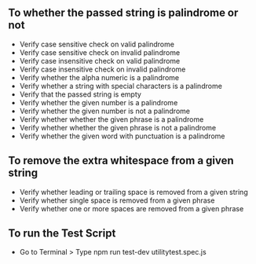 ## To whether the passed string is palindrome or not
- Verify case sensitive check on valid palindrome
- Verify case sensitive check on invalid palindrome
- Verify case insensitive check on valid palindrome
- Verify case insensitive check on invalid palindrome
- Verify whether the alpha numeric is a palindrome
- Verify whether a string with special characters is a palindrome
- Verify that the passed string is empty
- Verify whether the given number is a palindrome
- Verify whether the given number is not a palindrome
- Verify whether whether the given phrase is a palindrome
- Verify whether whether the given phrase is not a palindrome
- Verify whether the given word with punctuation is a palindrome


## To remove the extra whitespace from a given string 
- Verify whether  leading or trailing space is removed from a given string
- Verify whether single space is removed from a given phrase
- Verify whether one or more spaces are removed from a given phrase

## To run the Test Script 
- Go to Terminal > Type npm run test-dev utilitytest.spec.js
